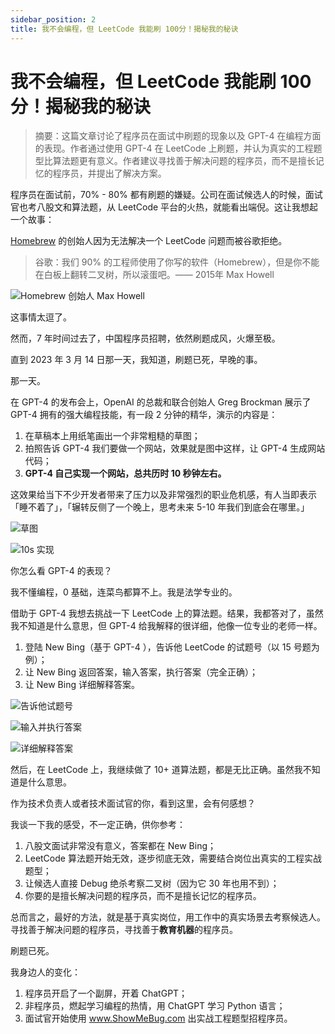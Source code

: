 ```yaml
---
sidebar_position: 2
title: 我不会编程，但 LeetCode 我能刷 100分！揭秘我的秘诀
---
```


# 我不会编程，但 LeetCode 我能刷 100分！揭秘我的秘诀


> 摘要：这篇文章讨论了程序员在面试中刷题的现象以及 GPT-4 在编程方面的表现。作者通过使用 GPT-4 在 LeetCode 上刷题，并认为真实的工程题型比算法题更有意义。作者建议寻找善于解决问题的程序员，而不是擅长记忆的程序员，并提出了解决方案。

程序员在面试前，70% - 80% 都有刷题的嫌疑。公司在面试候选人的时候，面试官也考八股文和算法题，从 LeetCode 平台的火热，就能看出端倪。这让我想起一个故事：

[Homebrew](https://en.wikipedia.org/wiki/Homebrew_%28package_manager%29) 的创始人因为无法解决一个 LeetCode 问题而被谷歌拒绝。

> 谷歌：我们 90% 的工程师使用了你写的软件（Homebrew），但是你不能在白板上翻转二叉树，所以滚蛋吧。—— 2015年 Max Howell

![Homebrew 创始人 Max Howell](https://ipic.qinglion.com/20230320173545)

这事情太逗了。

然而，7 年时间过去了，中国程序员招聘，依然刷题成风，火爆至极。

直到 2023 年 3 月 14 日那一天，我知道，刷题已死，早晚的事。

那一天。

在 GPT-4 的发布会上，OpenAI 的总裁和联合创始人 Greg Brockman 展示了 GPT-4 拥有的强大编程技能，有一段 2 分钟的精华，演示的内容是：

1. 在草稿本上用纸笔画出一个非常粗糙的草图；
2. 拍照告诉 GPT-4 我们要做一个网站，效果就是图中这样，让 GPT-4 生成网站代码；
3. **GPT-4 自己实现一个网站，总共历时 10 秒钟左右。**

这效果给当下不少开发者带来了压力以及非常强烈的职业危机感，有人当即表示「睡不着了」，「辗转反侧了一个晚上，思考未来 5-10 年我们到底会在哪里。」

![草图](https://ipic.qinglion.com/20230320174703)

![10s 实现](https://ipic.qinglion.com/20230320174739)

你怎么看 GPT-4 的表现？

我不懂编程，0 基础，连菜鸟都算不上。我是法学专业的。

借助于 GPT-4 我想去挑战一下 LeetCode 上的算法题。结果，我都答对了，虽然我不知道是什么意思，但 GPT-4 给我解释的很详细，他像一位专业的老师一样。

1. 登陆 New Bing（基于 GPT-4 ），告诉他 LeetCode 的试题号（以 15 号题为例）；
2. 让 New Bing 返回答案，输入答案，执行答案（完全正确）；
3. 让 New Bing 详细解释答案。

![告诉他试题号](https://ipic.qinglion.com/20230320164951)

![输入并执行答案](https://ipic.qinglion.com/20230320165602)

![详细解释答案](https://ipic.qinglion.com/20230320170019)

然后，在 LeetCode 上，我继续做了 10+ 道算法题，都是无比正确。虽然我不知道是什么意思。

作为技术负责人或者技术面试官的你，看到这里，会有何感想？

我谈一下我的感受，不一定正确，供你参考：

1. 八股文面试非常没有意义，答案都在 New Bing；
2. LeetCode 算法题开始无效，逐步彻底无效，需要结合岗位出真实的工程实战题型；
3. 让候选人直接 Debug 绝杀考察二叉树（因为它 30 年也用不到）；
4. 你要的是擅长解决问题的程序员，而不是擅长记忆的程序员。

总而言之，最好的方法，就是基于真实岗位，用工作中的真实场景去考察候选人。寻找善于解决问题的程序员，寻找善于**教育机器**的程序员。

刷题已死。

我身边人的变化：

1. 程序员开启了一个副屏，开着 ChatGPT；
2. 非程序员，燃起学习编程的热情，用 ChatGPT 学习 Python 语言；
3. 面试官开始使用 www.ShowMeBug.com 出实战工程题型招程序员。